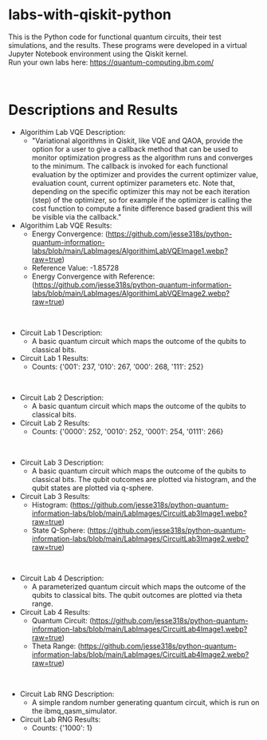 # labs-with-qiskit-python

This is the Python code for functional quantum circuits, their test simulations, and the results. These programs were developed in a virtual Jupyter Notebook environment using the Qiskit kernel. <br />
Run your own labs here: https://quantum-computing.ibm.com/

<br />

# Descriptions and Results

- Algorithim Lab VQE Description:
  - "Variational algorithms in Qiskit, like VQE and QAOA, provide the option for a user to give a callback method that can be used to monitor optimization progress as     the algorithm runs and converges to the minimum. The callback is invoked for each functional evaluation by the optimizer and provides the current optimizer value,     evaluation count, current optimizer parameters etc. Note that, depending on the specific optimizer this may not be each iteration (step) of the optimizer, so for       example if the optimizer is calling the cost function to compute a finite difference based gradient this will be visible via the callback."
- Algorithim Lab VQE Results:
  - Energy Convergence: (https://github.com/jesse318s/python-quantum-information-labs/blob/main/LabImages/AlgorithimLabVQEImage1.webp?raw=true)
  - Reference Value: -1.85728
  - Energy Convergence with Reference: (https://github.com/jesse318s/python-quantum-information-labs/blob/main/LabImages/AlgorithimLabVQEImage2.webp?raw=true)

<br />

- Circuit Lab 1 Description:
  - A basic quantum circuit which maps the outcome of the qubits to classical bits.
- Circuit Lab 1 Results: 
  - Counts: {'001': 237, '010': 267, '000': 268, '111': 252}

<br />

- Circuit Lab 2 Description:
  - A basic quantum circuit which maps the outcome of the qubits to classical bits.
- Circuit Lab 2 Results: 
  - Counts: {'0000': 252, '0010': 252, '0001': 254, '0111': 266}

<br />

- Circuit Lab 3 Description:
  - A basic quantum circuit which maps the outcome of the qubits to classical bits. The qubit outcomes are plotted via histogram, and the qubit states are plotted via     q-sphere.
- Circuit Lab 3 Results: 
  - Histogram: (https://github.com/jesse318s/python-quantum-information-labs/blob/main/LabImages/CircuitLab3Image1.webp?raw=true)
  - State Q-Sphere: (https://github.com/jesse318s/python-quantum-information-labs/blob/main/LabImages/CircuitLab3Image2.webp?raw=true)

<br />

- Circuit Lab 4 Description:
  - A parameterized quantum circuit which maps the outcome of the qubits to classical bits. The qubit outcomes are plotted via theta range.
- Circuit Lab 4 Results:
  - Quantum Circuit: (https://github.com/jesse318s/python-quantum-information-labs/blob/main/LabImages/CircuitLab4Image1.webp?raw=true)
  - Theta Range: (https://github.com/jesse318s/python-quantum-information-labs/blob/main/LabImages/CircuitLab4Image2.webp?raw=true)

<br />

- Circuit Lab RNG Description:
  - A simple random number generating quantum circuit, which is run on the ibmq_qasm_simulator.
- Circuit Lab RNG Results:
  - Counts: {'1000': 1}
